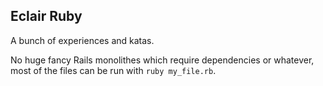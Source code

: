 ## Eclair Ruby

A bunch of experiences and katas.

No huge fancy Rails monolithes which require dependencies or whatever, most of the files can be run with `ruby my_file.rb`.
